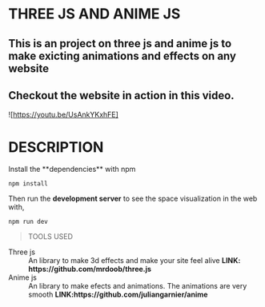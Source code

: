 <h1>THREE JS AND ANIME JS</h1>
<h2>This is an project on three js and anime js to make exicting animations and effects on any website</h2>

## Checkout the website in action in this video.

![https://youtu.be/UsAnkYKxhFE]
<h1>DESCRIPTION</h1>
  Install the **dependencies** with npm
  
```
npm install
```

Then run the **development server** to see the space visualization in the web with,

```
npm run dev
```

<blockquote>TOOLS USED</blockquote>
  <dl>
  <dt>Three js</dt>
  <dd>An library to make 3d effects and make your site feel alive <strong>LINK: https://github.com/mrdoob/three.js </strong></dd>
  <dt>Anime js</dt>
  <dd>An library to make efects and animations. The animations are very smooth <strong>LINK:https://github.com/juliangarnier/anime
</dd>
  </dl>
  
